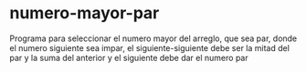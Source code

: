# numero-mayor-par
Programa para seleccionar el numero mayor del arreglo, que sea par, donde el numero siguiente sea impar, el siguiente-siguiente debe ser la mitad del par y la suma del anterior y el siguiente debe dar el numero par
